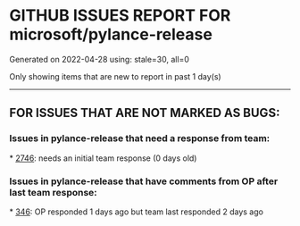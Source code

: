 
# GITHUB ISSUES REPORT FOR microsoft/pylance-release


Generated on 2022-04-28 using: stale=30, all=0


Only showing items that are new to report in past 1 day(s)


---

## FOR ISSUES THAT ARE NOT MARKED AS BUGS:


### Issues in pylance-release that need a response from team:


\* [2746](https://github.com/microsoft/pylance-release/issues/2746 "Are you planning to integrate this extension into Python?"): needs an initial team response (0 days old)

### Issues in pylance-release that have comments from OP after last team response:


\* [346](https://github.com/microsoft/pylance-release/issues/346 "Support for doccer-style docstring expansion"): OP responded 1 days ago but team last responded 2 days ago
